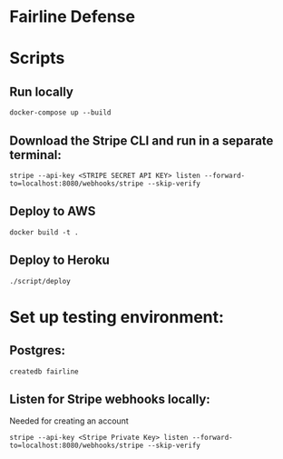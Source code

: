 # Fairline Defense

# Scripts

## Run locally

```
docker-compose up --build
```

## Download the Stripe CLI and run in a separate terminal:
```
stripe --api-key <STRIPE SECRET API KEY> listen --forward-to=localhost:8080/webhooks/stripe --skip-verify
```
## Deploy to AWS

```
docker build -t .
```

## Deploy to Heroku

```
./script/deploy
```

# Set up testing environment:

## Postgres:

```
createdb fairline
```

## Listen for Stripe webhooks locally:

Needed for creating an account

```
stripe --api-key <Stripe Private Key> listen --forward-to=localhost:8080/webhooks/stripe --skip-verify
```
